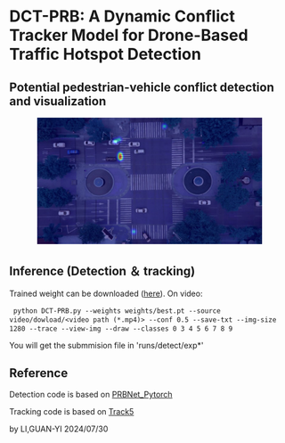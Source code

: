 # DCT-PRB: A Dynamic Conflict Tracker Model for Drone-Based Traffic Hotspot Detection

## Potential pedestrian-vehicle conflict detection and visualization

<div align="center">
    <a href="./">
        <img src="heatmap_overlay.jpg" width="80%"/>
    </a>
</div>

## Inference (Detection ＆ tracking)
Trained weight can be downloaded ([here](https://drive.google.com/drive/folders/1NkIa2MUWFOcpTFnU3EeD34-XIhFjWGqS?usp=sharing)).
On video:
``` shell
 python DCT-PRB.py --weights weights/best.pt --source video/dowload/<video path (*.mp4)> --conf 0.5 --save-txt --img-size 1280 --trace --view-img --draw --classes 0 3 4 5 6 7 8 9
```

You will get the submmision file in 'runs/detect/exp*'

## Reference 
Detection code is based on [PRBNet_Pytorch](https://github.com/pingyang1117/PRBNet_PyTorch)

Tracking code is based on [Track5](https://github.com/NYCU-AICVLab/AICITY_2023_Track5)

by LI,GUAN-YI 2024/07/30
